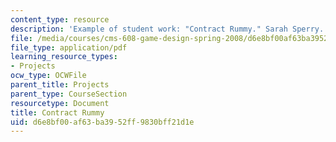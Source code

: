 ```yaml
---
content_type: resource
description: 'Example of student work: "Contract Rummy." Sarah Sperry.'
file: /media/courses/cms-608-game-design-spring-2008/d6e8bf00af63ba3952ff9830bff21d1e_sperry2.pdf
file_type: application/pdf
learning_resource_types:
- Projects
ocw_type: OCWFile
parent_title: Projects
parent_type: CourseSection
resourcetype: Document
title: Contract Rummy
uid: d6e8bf00-af63-ba39-52ff-9830bff21d1e
---
```


